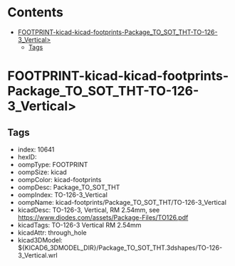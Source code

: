 



Contents
========

* [FOOTPRINT-kicad-kicad-footprints-Package_TO_SOT_THT-TO-126-3_Vertical>](#footprint-kicad-kicad-footprints-package_to_sot_tht-to-126-3_vertical)
	* [Tags](#tags)

# FOOTPRINT-kicad-kicad-footprints-Package_TO_SOT_THT-TO-126-3_Vertical>

## Tags

- index: 10641
- hexID: 
- oompType: FOOTPRINT
- oompSize: kicad
- oompColor: kicad-footprints
- oompDesc: Package_TO_SOT_THT
- oompIndex: TO-126-3_Vertical
- oompName: kicad-footprints/Package_TO_SOT_THT/TO-126-3_Vertical
- kicadDesc: TO-126-3, Vertical, RM 2.54mm, see https://www.diodes.com/assets/Package-Files/TO126.pdf
- kicadTags: TO-126-3 Vertical RM 2.54mm
- kicadAttr: through_hole
- kicad3DModel: ${KICAD6_3DMODEL_DIR}/Package_TO_SOT_THT.3dshapes/TO-126-3_Vertical.wrl
